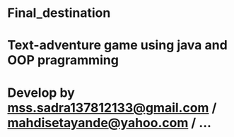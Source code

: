 # Final_destination
# Text-adventure game using java and OOP pragramming

# Develop by mss.sadra137812133@gmail.com / mahdisetayande@yahoo.com / ...
